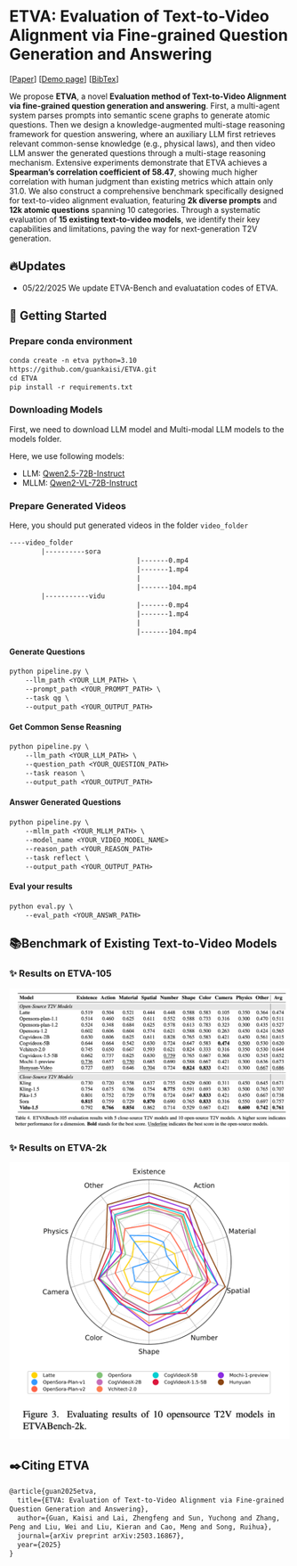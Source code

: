 # ETVA: Evaluation of Text-to-Video Alignment via Fine-grained Question Generation and Answering 

[[Paper](https://arxiv.org/abs/2503.16867)] [[Demo page](https://eftv-eval.github.io/etva-eval/)] [[BibTex](#citing-etva)]

We propose **ETVA**, a novel **Evaluation method of Text-to-Video Alignment via fine-grained question generation and answering**. First, a multi-agent system parses prompts into semantic scene graphs to generate atomic questions. Then we design a knowledge-augmented multi-stage reasoning framework for question answering, where an auxiliary LLM first retrieves relevant common-sense knowledge (e.g., physical laws), and then video LLM answer the generated questions through a multi-stage reasoning mechanism. Extensive experiments demonstrate that ETVA achieves a **Spearman’s correlation coefficient of 58.47**, showing much higher correlation with human judgment than existing metrics which attain only 31.0. We also construct a comprehensive benchmark specifically designed for text-to-video alignment evaluation, featuring **2k diverse prompts** and **12k atomic questions** spanning 10 categories. Through a systematic evaluation of **15 existing text-to-video models**, we identify their key capabilities and limitations, paving the way for next-generation T2V generation.

## 🔥Updates

- 05/22/2025 We update ETVA-Bench and evaluatation codes of ETVA.

## 🚗 Getting Started

### Prepare conda environment

```
conda create -n etva python=3.10
https://github.com/guankaisi/ETVA.git
cd ETVA
pip install -r requirements.txt
```

### Downloading Models

First, we need to download LLM model and Multi-modal LLM models to the models folder.

Here, we use following models:

- LLM: [Qwen2.5-72B-Instruct](https://huggingface.co/Qwen/Qwen2.5-72B-Instruct)
- MLLM: [Qwen2-VL-72B-Instruct](https://huggingface.co/Qwen/Qwen2-VL-72B-Instruct)

### Prepare Generated Videos

Here, you should put generated videos in the folder `video_folder`

```
----video_folder
		|----------sora
								|-------0.mp4
								|-------1.mp4
								|
								|-------104.mp4
		|-----------vidu
								|-------0.mp4
								|-------1.mp4
								|
								|-------104.mp4
```

#### Generate Questions

```
python pipeline.py \
	--llm_path <YOUR_LLM_PATH> \
	--prompt_path <YOUR_PROMPT_PATH> \
	--task qg \
	--output_path <YOUR_OUTPUT_PATH>
```

#### Get Common Sense Reasning

```
python pipeline.py \
	--llm_path <YOUR_LLM_PATH> \
	--question_path <YOUR_QUESTION_PATH>
	--task reason \
	--output_path <YOUR_OUTPUT_PATH>
```

#### Answer Generated Questions

```
python pipeline.py \
	--mllm_path <YOUR_MLLM_PATH> \
	--model_name <YOUR_VIDEO_MODEL_NAME>
	--reason_path <YOUR_REASON_PATH>
	--task reflect \
	--output_path <YOUR_OUTPUT_PATH>
```

#### Eval your results

```
python eval.py \
	--eval_path <YOUR_ANSWR_PATH>
```

## 📚Benchmark of Existing Text-to-Video Models

### ✨ Results on ETVA-105

![image-20250522174518392](assets/etva-105.png)

### ✨ Results on ETVA-2k

![image-20250522174518392](assets/etva-2k.png)

## ✒️Citing ETVA

```
@article{guan2025etva,
  title={ETVA: Evaluation of Text-to-Video Alignment via Fine-grained Question Generation and Answering},
  author={Guan, Kaisi and Lai, Zhengfeng and Sun, Yuchong and Zhang, Peng and Liu, Wei and Liu, Kieran and Cao, Meng and Song, Ruihua},
  journal={arXiv preprint arXiv:2503.16867},
  year={2025}
}
```

